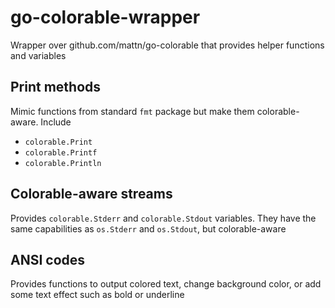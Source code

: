 # go-colorable-wrapper

Wrapper over github.com/mattn/go-colorable that provides helper functions and variables

## Print methods
Mimic functions from standard `fmt` package but make them colorable-aware. Include
* `colorable.Print`
* `colorable.Printf`
* `colorable.Println`

## Colorable-aware streams
Provides `colorable.Stderr` and `colorable.Stdout` variables. They have the same capabilities as `os.Stderr` and `os.Stdout`, but colorable-aware

## ANSI codes
Provides functions to output colored text, change background color, or add some text effect such as bold or underline

